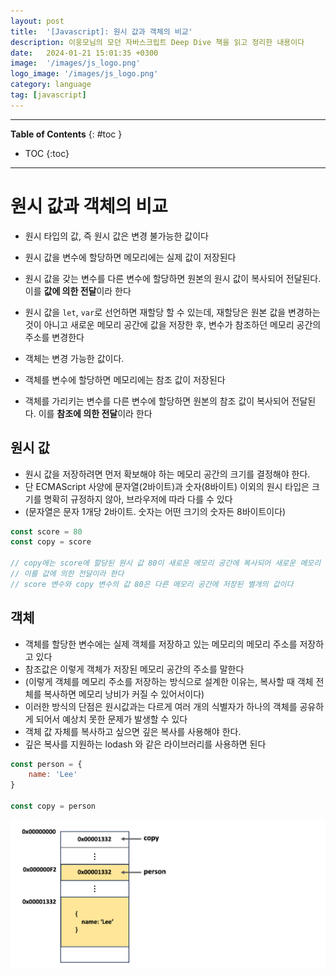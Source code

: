 ```yaml
---
layout: post
title:  '[Javascript]: 원시 값과 객체의 비교'
description: 이웅모님의 모던 자바스크립트 Deep Dive 책을 읽고 정리한 내용이다
date:   2024-01-21 15:01:35 +0300
image:  '/images/js_logo.png'
logo_image: '/images/js_logo.png'
category: language
tag: [javascript]
---
```


---
**Table of Contents**
{: #toc }
*  TOC
{:toc}

---

# 원시 값과 객체의 비교

- 원시 타입의 값, 즉 원시 값은 변경 불가능한 값이다
- 원시 값을 변수에 할당하면 메모리에는 실제 값이 저장된다
- 원시 값을 갖는 변수를 다른 변수에 할당하면 원본의 원시 값이 복사되어 전달된다. 이를 **값에 의한 전달**이라 한다
- 원시 값을 `let`, `var`로 선언하면 재할당 할 수 있는데, 재할당은 원본 값을 변경하는 것이 아니고 새로운 메모리 공간에 값을 저장한 후, 변수가 참조하던 메모리 공간의 주소를 변경한다

- 객체는 변경 가능한 값이다.
- 객체를 변수에 할당하면 메모리에는 참조 값이 저장된다
- 객체를 가리키는 변수를 다른 변수에 할당하면 원본의 참조 값이 복사되어 전달된다. 이를 **참조에 의한 전달**이라 한다

## 원시 값

- 원시 값을 저장하려면 먼저 확보해야 하는 메모리 공간의 크기를 결정해야 한다.
- 단 ECMAScript 사양에 문자열(2바이트)과 숫자(8바이트) 이외의 원시 타입은 크기를 명확히 규정하지 않아, 브라우저에 따라 다를 수 있다
- (문자열은 문자 1개당 2바이트. 숫자는 어떤 크기의 숫자든 8바이트이다)

```js
const score = 80
const copy = score

// copy에는 score에 할당된 원시 값 80이 새로운 메모리 공간에 복사되어 새로운 메모리 공간의 주소와 바인딩 된다
// 이를 값에 의한 전달이라 한다
// score 변수와 copy 변수의 값 80은 다른 메모리 공간에 저장된 별개의 값이다
```

## 객체

- 객체를 할당한 변수에는 실제 객체를 저장하고 있는 메모리의 메모리 주소를 저장하고 있다
- 참조값은 이렇게 객체가 저장된 메모리 공간의 주소를 말한다
- (이렇게 객체를 메모리 주소를 저장하는 방식으로 설계한 이유는, 복사할 때 객체 전체를 복사하면 메모리 낭비가 커질 수 있어서이다)
- 이러한 방식의 단점은 원시값과는 다르게 여러 개의 식별자가 하나의 객체를 공유하게 되어서 예상치 못한 문제가 발생할 수 있다
- 객체 값 자체를 복사하고 싶으면 깊은 복사를 사용해야 한다.
- 깊은 복사를 지원하는 lodash 와 같은 라이브러리를 사용하면 된다

```js
const person = {
    name: 'Lee'
}

const copy = person
```

![](/images/js_primitive_and_object_1.png)